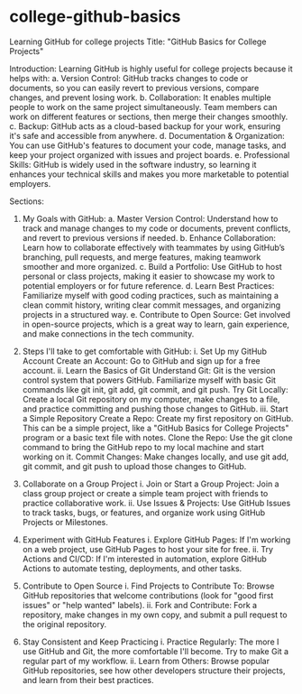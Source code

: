 # college-github-basics
Learning GitHub for college projects
Title: "GitHub Basics for College Projects"

Introduction: Learning GitHub is highly useful for college projects because it helps with:
a. Version Control: GitHub tracks changes to code or documents, so you can easily revert to previous versions, compare changes, and prevent losing work.
b. Collaboration: It enables multiple people to work on the same project simultaneously. Team members can work on different features or sections, then merge their changes smoothly.
c. Backup: GitHub acts as a cloud-based backup for your work, ensuring it's safe and accessible from anywhere.
d. Documentation & Organization: You can use GitHub's features to document your code, manage tasks, and keep your project organized with issues and project boards.
e. Professional Skills: GitHub is widely used in the software industry, so learning it enhances your technical skills and makes you more marketable to potential employers.

Sections: 
1. My Goals with GitHub:
   a. Master Version Control: Understand how to track and manage changes to my code or documents, prevent conflicts, and revert to previous versions if needed.
   b. Enhance Collaboration: Learn how to collaborate effectively with teammates by using GitHub’s branching, pull requests, and merge features, making teamwork smoother and more organized.
   c. Build a Portfolio: Use GitHub to host personal or class projects, making it easier to showcase my work to potential employers or for future reference.
   d. Learn Best Practices: Familiarize myself with good coding practices, such as maintaining a clean commit history, writing clear commit messages, and organizing projects in a structured way.
   e. Contribute to Open Source: Get involved in open-source projects, which is a great way to learn, gain experience, and make connections in the tech community.
   
3. Steps I'll take to get comfortable with GitHub: 
  i. Set Up my GitHub Account
     Create an Account: Go to GitHub and sign up for a free account.
  ii. Learn the Basics of Git
     Understand Git: Git is the version control system that powers GitHub. Familiarize myself with basic Git commands like git init, git add, git commit, and git push.
     Try Git Locally: Create a local Git repository on my computer, make changes to a file, and practice committing and pushing those changes to GitHub.
  iii. Start a Simple Repository
     Create a Repo: Create my first repository on GitHub. This can be a simple project, like a "GitHub Basics for College Projects" program or a basic text file with notes.
     Clone the Repo: Use the git clone command to bring the GitHub repo to my local machine and start working on it.
     Commit Changes: Make changes locally, and use git add, git commit, and git push to upload those changes to GitHub.
4. Collaborate on a Group Project
   i. Join or Start a Group Project: Join a class group project or create a simple team project with friends to practice collaborative work.
   ii. Use Issues & Projects: Use GitHub Issues to track tasks, bugs, or features, and organize work using GitHub Projects or Milestones.
5. Experiment with GitHub Features
   i. Explore GitHub Pages: If I'm working on a web project, use GitHub Pages to host your site for free.
   ii. Try Actions and CI/CD: If I'm interested in automation, explore GitHub Actions to automate testing, deployments, and other tasks.
6. Contribute to Open Source
   i. Find Projects to Contribute To: Browse GitHub repositories that welcome contributions (look for "good first issues" or "help wanted" labels).
   ii. Fork and Contribute: Fork a repository, make changes in my own copy, and submit a pull request to the original repository.
7. Stay Consistent and Keep Practicing
   i. Practice Regularly: The more I use GitHub and Git, the more comfortable I'll become. Try to make Git a regular part of my workflow.
   ii. Learn from Others: Browse popular GitHub repositories, see how other developers structure their projects, and learn from their best practices.

